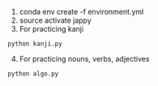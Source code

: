1. conda env create -f environment.yml
2. source activate jappy
3. For practicing kanji

```
python kanji.py
```
4. For practicing nouns, verbs, adjectives

```
python algo.py
```

